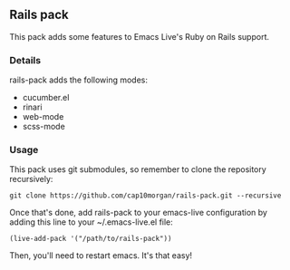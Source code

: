 ## Rails pack

This pack adds some features to Emacs Live's Ruby on Rails support.

### Details

rails-pack adds the following modes:

* cucumber.el
* rinari
* web-mode
* scss-mode

### Usage

This pack uses git submodules, so remember to clone the repository
recursively:

    git clone https://github.com/cap10morgan/rails-pack.git --recursive

Once that's done, add rails-pack to your emacs-live configuration by adding
this line to your ~/.emacs-live.el file:

    (live-add-pack '("/path/to/rails-pack"))

Then, you'll need to restart emacs. It's that easy!
